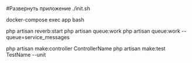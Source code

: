 #Развернуть приложение
./init.sh

docker-compose exec app bash

php artisan reverb:start
php artisan queue:work
php artisan queue:work --queue=service_messages

php artisan make:controller ControllerName
php artisan make:test TestName --unit